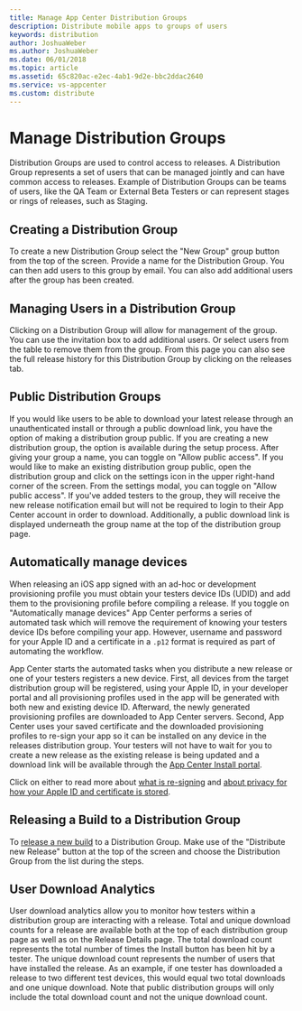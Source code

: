 ```yaml
---
title: Manage App Center Distribution Groups
description: Distribute mobile apps to groups of users
keywords: distribution
author: JoshuaWeber
ms.author: JoshuaWeber
ms.date: 06/01/2018
ms.topic: article
ms.assetid: 65c820ac-e2ec-4ab1-9d2e-bbc2ddac2640
ms.service: vs-appcenter
ms.custom: distribute
---
```


# Manage Distribution Groups

Distribution Groups are used to control access to releases. A Distribution Group represents a set of users that can be managed jointly and can have common access to releases. Example of Distribution Groups can be teams of users, like the QA Team or External Beta Testers or can represent stages or rings of releases, such as Staging.

## Creating a Distribution Group

To create a new Distribution Group select the "New Group" group button from the top of the screen. Provide a name for the Distribution Group. You can then add users to this group by email. You can also add additional users after the group has been created.

## Managing Users in a Distribution Group

Clicking on a Distribution Group will allow for management of the group. You can use the invitation box to add additional users. Or select users from the table to remove them from the group. From this page you can also see the full release history for this Distribution Group by clicking on the releases tab.

## Public Distribution Groups

If you would like users to be able to download your latest release through an unauthenticated install or through a public download link, you have the option of making a distribution group public. If you are creating a new distribution group, the option is available during the setup process. After giving your group a name, you can toggle on "Allow public access". If you would like to make an existing distribution group public, open the distribution group and click on the settings icon in the upper right-hand corner of the screen. From the settings modal, you can toggle on "Allow public access". If you've added testers to the group, they will receive the new release notification email but will not be required to login to their App Center account in order to download. Additionally, a public download link is displayed underneath the group name at the top of the distribution group page. 

## Automatically manage devices

When releasing an iOS app signed with an ad-hoc or development provisioning profile you must obtain your testers device IDs (UDID) and add them to the provisioning profile before compiling a release. If you toggle on "Automatically manage devices" App Center performs a series of automated task which will remove the requirement of knowing your testers device IDs before compiling your app. However, username and password for your Apple ID and a certificate in a `.p12`  format is required as part of automating the workflow.

App Center starts the automated tasks when you distribute a new release or one of your testers registers a new device. First, all devices from the target distribution group will be registered, using your Apple ID, in your developer portal and all provisioning profiles used in the app will be generated with both new and existing device ID. Afterward, the newly generated provisioning profiles are downloaded to App Center servers. Second, App Center uses your saved certificate and the downloaded provisioning profiles to re-sign your app so it can be installed on any device in the releases distribution group. Your testers will not have to wait for you to create a new release as the existing release is being updated and a download link will be available through the [App Center Install portal](https://install.appcenter.ms).

Click on either to read more about [what is re-signing](auto-provisioning.md#what-is-re-signing) and [about privacy for how your Apple ID and certificate is stored](auto-provisioning.md#privacy-concerns-on-username-and-password).

## Releasing a Build to a Distribution Group

To [release a new build][upload] to a Distribution Group. Make use of the "Distribute new Release" button at the top of the screen and choose the Distribution Group from the list during the steps.

## User Download Analytics

User download analytics allow you to monitor how testers within a distribution group are interacting with a release. Total and unique download counts for a release are available both at the top of each distribution group page as well as on the Release Details page. The total download count represents the total number of times the Install button has been hit by a tester. The unique download count represents the number of users that have installed the release. As an example, if one tester has downloaded a release to two different test devices, this would equal two total downloads and one unique download. Note that public distribution groups will only include the total download count and not the unique download count. 

[app_users]: ~/dashboard/creating-and-managing-apps.md
[upload]: ~/distribution/uploading.md
